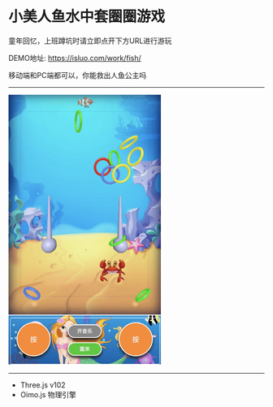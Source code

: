 # 小美人鱼水中套圈圈游戏

童年回忆，上班蹲坑时请立即点开下方URL进行游玩

DEMO地址: <a href="https://isluo.com/work/fish" target="_blank">https://isluo.com/work/fish/</a> <br/>

移动端和PC端都可以，你能救出人鱼公主吗

---

<img src="assets/demo.png" width="300" />

---

- Three.js v102
- Oimo.js 物理引擎
